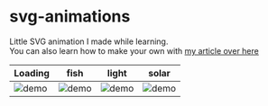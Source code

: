 # svg-animations

Little SVG animation I made while learning.\
You can also learn how to make your own with [my article over here](https://levelup.gitconnected.com/making-your-first-svg-animations-d79aad48f014?sk=0fb4b34149239280a82a3852acabc1a1/)

| Loading | fish | light | solar |
| ----------- | ----------- | ----------- | ----------- |
| ![demo](https://jeremie-r.github.io/svg-animations/loading-svg.svg) | ![demo](https://jeremie-r.github.io/svg-animations/fish-svg.svg) | ![demo](https://jeremie-r.github.io/svg-animations/lighthouse-svg.svg) | ![demo](https://jeremie-r.github.io/svg-animations/solar-svg.svg) |

